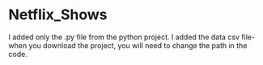 # Netflix_Shows
I added only the .py file from the python project.
I added the data csv file- when you download the project, you will need to change the path in the code.
